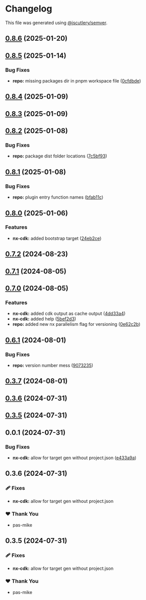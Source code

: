 # Changelog

This file was generated using [@jscutlery/semver](https://github.com/jscutlery/semver).

## [0.8.6](https://github.com/plastic-ant/packages/compare/nx-cdk@0.8.5...nx-cdk@0.8.6) (2025-01-20)

## [0.8.5](https://github.com/plastic-ant/packages/compare/nx-cdk@0.8.4...nx-cdk@0.8.5) (2025-01-14)


### Bug Fixes

* **repo:** missing packages dir in pnpm workspace file ([0cfdbde](https://github.com/plastic-ant/packages/commit/0cfdbde0bdda4aa4f903a0c05735aa5543d53808))

## [0.8.4](https://github.com/plastic-ant/packages/compare/nx-cdk@0.8.3...nx-cdk@0.8.4) (2025-01-09)

## [0.8.3](https://github.com/plastic-ant/packages/nx-cdk/compare/nx-cdk@0.8.2...nx-cdk@0.8.3) (2025-01-09)

## [0.8.2](https://github.com/plastic-ant/packages/compare/nx-cdk@0.8.1...nx-cdk@0.8.2) (2025-01-08)


### Bug Fixes

* **repo:** package dist folder locations ([7c5bf93](https://github.com/plastic-ant/packages/commit/7c5bf93c8f7a7627e4519908c82de712056cf42b))

## [0.8.1](https://github.com/plastic-ant/packages/compare/nx-cdk@0.8.0...nx-cdk@0.8.1) (2025-01-08)


### Bug Fixes

* **repo:** plugin entry function names ([bfab11c](https://github.com/plastic-ant/packages/commit/bfab11c76f377adf1713711877fa89bfa530d0e1))

## [0.8.0](https://github.com/plastic-ant/packages/compare/nx-cdk@0.7.2...nx-cdk@0.8.0) (2025-01-06)


### Features

* **nx-cdk:** added bootstrap target ([24eb2ce](https://github.com/plastic-ant/packages/commit/24eb2cedf00df510f46280d873c49e821498dabd))

## [0.7.2](https://github.com/plastic-ant/packages/compare/nx-cdk@0.7.1...nx-cdk@0.7.2) (2024-08-23)

## [0.7.1](https://github.com/plastic-ant/packages/compare/nx-cdk@0.7.0...nx-cdk@0.7.1) (2024-08-05)

## [0.7.0](https://github.com/plastic-ant/packages/compare/nx-cdk@0.6.1...nx-cdk@0.7.0) (2024-08-05)


### Features

* **nx-cdk:** added cdk output as cache output ([4dd33a4](https://github.com/plastic-ant/packages/commit/4dd33a474ddc83ed17c189973a239b5660769e57))
* **nx-cdk:** added help ([5bef2d3](https://github.com/plastic-ant/packages/commit/5bef2d3beaf1a28ada35d412c3fde3ef2d34265e))
* **repo:** added new nx parallelism flag for versioning ([0e62c2b](https://github.com/plastic-ant/packages/commit/0e62c2b707c848e29575d375347db7c76dc331b9))

## [0.6.1](https://github.com/plastic-ant/packages/compare/nx-cdk@0.6.0...nx-cdk@0.6.1) (2024-08-01)


### Bug Fixes

* **repo:** version number mess ([9073235](https://github.com/plastic-ant/packages/commit/9073235aed6b2508f424eca65e62167495d63fbd))

## [0.3.7](https://github.com/plastic-ant/packages/compare/nx-cdk@0.3.6...nx-cdk@0.3.7) (2024-08-01)

## [0.3.6](https://github.com/plastic-ant/nx-cdk/compare/nx-cdk@0.3.5...nx-cdk@0.3.6) (2024-07-31)

## [0.3.5](https://github.com/plastic-ant/nx-cdk/compare/nx-cdk@0.3.4...nx-cdk@0.3.5) (2024-07-31)

## 0.0.1 (2024-07-31)


### Bug Fixes

* **nx-cdk:** allow for target gen without project.json ([e433a9a](https://github.com/plastic-ant/nx-cdk/commit/e433a9a66d1821799648c7b26d0ec5232cac83b7))

## 0.3.6 (2024-07-31)


### 🩹 Fixes

- **nx-cdk:** allow for target gen without project.json


### ❤️  Thank You

- pas-mike

## 0.3.5 (2024-07-31)


### 🩹 Fixes

- **nx-cdk:** allow for target gen without project.json


### ❤️  Thank You

- pas-mike
